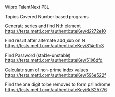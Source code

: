 Wipro TalentNext PBL

Topics Covered Number based programs 

Generate series and find Nth element
https://tests.mettl.com/authenticateKey/d2272e10

Find result after alternate add_sub on N
https://tests.mettl.com/authenticateKey/814effc3

Find Password (stable-unstable)
https://tests.mettl.com/authenticateKey/5106dfd

Calculate sum of non-prime index values
https://tests.mettl.com/authenticateKey/596e522f

Find the one digit to be removed to form palindrome
https://tests.mettl.com/authenticateKey/6d825776